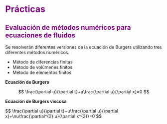 <h1 style="color: purple;">Prácticas</h1>

<h2 style="color: purple;">Evaluación de métodos numéricos para ecuaciones de fluidos</h2>

<p>Se resolverán diferentes versiones de la ecuación de Burgers utilizando tres diferentes métodos numéricos.</p>

<ul>
  <li>Método de diferencias finitas</li>
  <li>Método de volúmenes finitos</li>
  <li>Método de elementos finitos</li>
</ul>

<p><strong>Ecuación de Burgers</strong></p>

$$
\frac{\partial u}{\partial t}+u\frac{\partial u}{\partial x}=0
$$
<p><strong>Ecuación de Burgers viscosa</strong></p>
$$
\frac{\partial u}{\partial t}+u\frac{\partial u}{\partial x}+\nu\frac{\partial^{2} u}{\partial x^{2}}=0
$$
